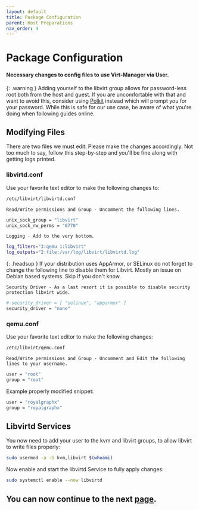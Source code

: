 ```yaml
---
layout: default
title: Package Configuration
parent: Host Preparations
nav_order: 4
---
```


# Package Configuration
#### Necessary changes to config files to use Virt-Manager via User.

{: .warning }
Adding yourself to the libvirt group allows for password-less root both from the host and guest. If you are uncomfortable with that and want to avoid this, consider using [Polkit](https://wiki.archlinux.org/title/Polkit) instead which will prompt you for your password. While this is safe for our use case, be aware of what you're doing when following guides online.

## Modifying Files

There are two files we must edit. Please make the changes accordingly. Not too much to say, follow this step-by-step and you'll be fine along with getting logs printed.

### libvirtd.conf

Use your favorite text editor to make the following changes to:

```bash
/etc/libvirt/libvirtd.conf
```

``Read/Write permissions and Group - Uncomment the following lines.``

```bash
unix_sock_group = "libvirt"
unix_sock_rw_perms = "0770"
```

``Logging - Add to the very bottom.``

```bash
log_filters="3:qemu 1:libvirt"
log_outputs="2:file:/var/log/libvirt/libvirtd.log"
```

{: .headsup }
If your distribution uses AppArmor, or SELinux do not forget to change the following line to disable them for Libvirt. Mostly an issue on Debian based systems. Skip if you don't know.

``Security Driver - As a last resort it is possible to disable security protection libvirt wide.``

```bash
# security_driver = [ "selinux", "apparmor" ]
security_driver = "none"
```

### qemu.conf

Use your favorite text editor to make the following changes:

```bash
/etc/libvirt/qemu.conf
```

``Read/Write permissions and Group - Uncomment and Edit the following lines to your username.``

```bash
user = "root"
group = "root"
```

Example properly modified snippet:

```bash
user = "royalgraphx"
group = "royalgraphx"
```

## Libvirtd Services

You now need to add your user to the kvm and libvirt groups, to allow libvirt to write files properly:

```bash
sudo usermod -a -G kvm,libvirt $(whoami)
```

Now enable and start the libvirtd Service to fully apply changes:

```bash
sudo systemctl enable --now libvirtd
```

## You can now continue to the next <a href="05-Networking.html">page</a>.
